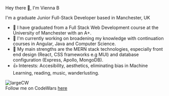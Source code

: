Hey there 👋, I'm Vienna B

I'm a graduate Junior Full-Stack Developer based in Manchester, UK


* 🏢 I have graduated from a Full Stack Web Development course at the University of Manchester with an A+.
* 🔭 I'm currently working on broadening my knowledge with continuation courses in Angular, Java and Computer Science.
* 🌱 My main strengths are the MERN stack technologies, especially front end design (React, CSS frameworks e.g MUI) and database configuration (Express, Apollo, MongoDB).
* 👍 Interests: Accesibility, aesthetics, eliminating bias in Machine Learning, reading, music, wanderlusting. 

![largeCW](https://user-images.githubusercontent.com/88041770/210566064-5829ecba-b3d5-409e-9555-1441ff4368d6.svg) <br />
Follow me on CodeWars [here](https://www.codewars.com/users/ViennaBorowska "Vienna's Codewars Profile")

